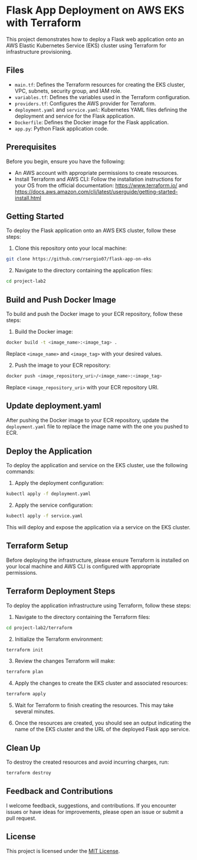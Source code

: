 # Flask App Deployment on AWS EKS with Terraform

This project demonstrates how to deploy a Flask web application onto an AWS Elastic Kubernetes Service (EKS) cluster using Terraform for infrastructure provisioning.

## Files

- `main.tf`: Defines the Terraform resources for creating the EKS cluster, VPC, subnets, security group, and IAM role.
- `variables.tf`: Defines the variables used in the Terraform configuration.
- `providers.tf`: Configures the AWS provider for Terraform.
- `deployment.yaml` and `service.yaml`: Kubernetes YAML files defining the deployment and service for the Flask application.
- `Dockerfile`: Defines the Docker image for the Flask application.
- `app.py`: Python Flask application code.

## Prerequisites

Before you begin, ensure you have the following:

- An AWS account with appropriate permissions to create resources.
- Install Terraform and AWS CLI: Follow the installation instructions for your OS from the official documentation:
    https://www.terraform.io/ and https://docs.aws.amazon.com/cli/latest/userguide/getting-started-install.html

## Getting Started

To deploy the Flask application onto an AWS EKS cluster, follow these steps:

1. Clone this repository onto your local machine:

```bash
git clone https://github.com/rsergio07/flask-app-on-eks
```

2. Navigate to the directory containing the application files:

```bash
cd project-lab2
```

## Build and Push Docker Image

To build and push the Docker image to your ECR repository, follow these steps:

1. Build the Docker image:

```bash
docker build -t <image_name>:<image_tag> .
```

Replace `<image_name>` and `<image_tag>` with your desired values.

2. Push the image to your ECR repository:

```bash
docker push <image_repository_uri>/<image_name>:<image_tag>
```

Replace `<image_repository_uri>` with your ECR repository URI.

## Update deployment.yaml

After pushing the Docker image to your ECR repository, update the `deployment.yaml` file to replace the image name with the one you pushed to ECR.

## Deploy the Application

To deploy the application and service on the EKS cluster, use the following commands:

1. Apply the deployment configuration:

```bash
kubectl apply -f deployment.yaml
```

2. Apply the service configuration:

```bash
kubectl apply -f service.yaml
```

This will deploy and expose the application via a service on the EKS cluster.

## Terraform Setup

Before deploying the infrastructure, please ensure Terraform is installed on your local machine and AWS CLI is configured with appropriate permissions.

## Terraform Deployment Steps

To deploy the application infrastructure using Terraform, follow these steps:

1. Navigate to the directory containing the Terraform files:

```bash
cd project-lab2/terraform
```

2. Initialize the Terraform environment:

```bash
terraform init
```

3. Review the changes Terraform will make:

```bash
terraform plan
```

4. Apply the changes to create the EKS cluster and associated resources:

```bash
terraform apply
```

5. Wait for Terraform to finish creating the resources. This may take several minutes.

6. Once the resources are created, you should see an output indicating the name of the EKS cluster and the URL of the deployed Flask app service.

## Clean Up

To destroy the created resources and avoid incurring charges, run:

```bash
terraform destroy
```

## Feedback and Contributions

I welcome feedback, suggestions, and contributions. If you encounter issues or have ideas for improvements, please open an issue or submit a pull request.

## License

This project is licensed under the [MIT License](LICENSE).
